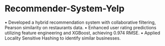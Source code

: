# Recommender-System-Yelp
• Developed a hybrid recommendation system with collaborative filtering, Pearson similarity on restaurants data.
• Enhanced user rating predictions utilizing feature engineering and XGBoost, achieving 0.974 RMSE.
• Applied Locality Sensitive Hashing to identify similar businesses.
